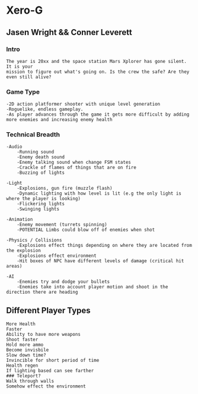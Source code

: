 # Xero-G <br>
## Jasen Wright && Conner Leverett<br>


### Intro
	The year is 20xx and the space station Mars Xplorer has gone silent. It is your 
	mission to figure out what's going on. Is the crew the safe? Are they even still alive?


### Game Type
	-2D action platformer shooter with unique level generation
	-Roguelike, endless gameplay.
	-As player advances through the game it gets more difficult by adding more enemies and increasing enemy health


### Technical Breadth
	-Audio
		-Running sound
		-Enemy death sound
		-Enemy talking sound when change FSM states
		-Crackle of flames of things that are on fire
		-Buzzing of lights
		
	-Light
		-Explosions, gun fire (muzzle flash)
		-Dynamic lighting with how level is lit (e.g the only light is where the player is looking)
		-Flickering lights
		-Swinging lights
		
	-Animation
		-Enemy movement (turrets spinning)
		-POTENTIAL Limbs could blow off of enemies when shot
		
	-Physics / Collisions
		-Explosions effect things depending on where they are located from the explosion
		-Explosions effect environment
		-Hit boxes of NPC have different levels of damage (critical hit areas)
	
	-AI
		-Enemies try and dodge your bullets
		-Enemies take into account player motion and shoot in the direction there are heading
		

## Different Player Types <br>
	More Health 
	Faster
	Ability to have more weapons 
	Shoot faster
	Hold more ammo
	Become invisbile
	Slow down time?
	Invincible for short period of time
	Health regen
	If lighting based can see farther
	### Teleport?
	Walk through walls
	Somehow effect the environment
	


